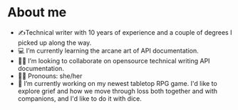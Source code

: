 # About me
- ✍️Technical writer with 10 years of experience and a couple of degrees I picked up along the way. 
- 💻 I’m currently learning the arcane art of API documentation.
- 🤸‍♀️ I’m looking to collaborate on opensource technical writing API documentation. 
- 🧘‍♀️ Pronouns: she/her
- 🎲 I’m currently working on my newest tabletop RPG game. I'd like to explore grief and how we move through loss both together and with companions, and I'd like to do it with dice. 

